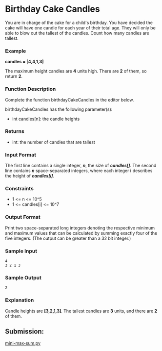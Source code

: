 # Birthday Cake Candles

You are in charge of the cake for a child's birthday. You have decided the cake will have one candle for each year of their total age. They will only be able to blow out the tallest of the candles. Count how many candles are tallest.

### Example

**candles = [4,4,1,3]**

The maximum height candles are **4**  units high. There are **2** of them, so return **2**.

### Function Description

Complete the function birthdayCakeCandles in the editor below.

birthdayCakeCandles has the following parameter(s):

- int candles[n]: the candle heights

### Returns

- int: the number of candles that are tallest

### Input Format

The first line contains a single integer, ***n***, the size of ***candles[]***. The second line contains ***n*** space-separated integers, where each integer **i** describes the height of ***candles[i]***.

### Constraints

- 1 <= n <= 10^5
- 1 <= candles[i] <= 10^7

### Output Format

Print two space-separated long integers denoting the respective minimum and maximum values that can be calculated by summing exactly four of the five integers. (The output can be greater than a 32 bit integer.)

### Sample Input

~~~python3
4
3 2 1 3
~~~

### Sample Output

~~~python3
2
~~~

### Explanation

Candle heights are **[3,2,1,3]**. The tallest candles are **3** units, and there are **2** of them.

## Submission:

[mini-max-sum.py](https://github.com/danipishinin/HackerRank/blob/main/algorithms/birthday-cake-candles.py)
